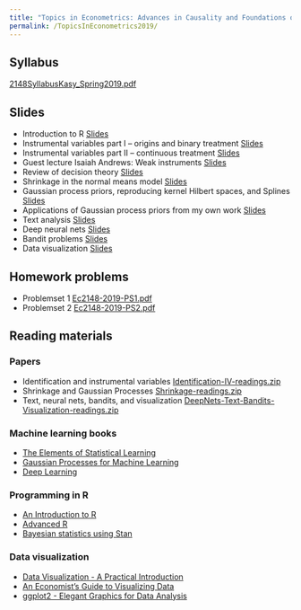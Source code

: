 ```yaml
---
title: "Topics in Econometrics: Advances in Causality and Foundations of Machine Learning"
permalink: /TopicsInEconometrics2019/
---
```


## Syllabus

[2148SyllabusKasy_Spring2019.pdf](/home/files/teaching/TopicsEconometrics2019/2148SyllabusKasy_Spring2019.pdf)

## Slides
* Introduction to R
[Slides](/home/files/teaching/TopicsEconometrics2019/IntroductiontoR-Slides.pdf)
* Instrumental variables part I – origins and binary treatment
[Slides](/home/files/teaching/TopicsEconometrics2019/IV-binary-Slides.pdf)
* Instrumental variables part II – continuous treatment
[Slides](/home/files/teaching/TopicsEconometrics2019/IV-continuous-Slides.pdf)
* Guest lecture Isaiah Andrews: Weak instruments
[Slides](/home/files/teaching/TopicsEconometrics2019/Isaiah_General_Weak_ID_Slides.pdf)
* Review of decision theory
[Slides](/home/files/teaching/TopicsEconometrics2019/DecisionTheoryReview-Slides.pdf)
* Shrinkage in the normal means model
[Slides](/home/files/teaching/TopicsEconometrics2019/NormalShrinkage-Slides.pdf)
* Gaussian process priors, reproducing kernel Hilbert spaces, and Splines
[Slides](/home/files/teaching/TopicsEconometrics2019/GaussianProcessPriors-Slides.pdf)
* Applications of Gaussian process priors from my own work
[Slides](/home/files/teaching/TopicsEconometrics2019/Applications-Slides.pdf)
* Text analysis
[Slides](/home/files/teaching/TopicsEconometrics2019/TextAsData-Slides.pdf)
* Deep neural nets
[Slides](/home/files/teaching/TopicsEconometrics2019/DeepNets.pdf)
* Bandit problems
[Slides](/home/files/teaching/TopicsEconometrics2019/BanditProblems-Slides.pdf)
* Data visualization
[Slides](/home/files/teaching/TopicsEconometrics2019/DataVisualization-Slides.pdf)

## Homework problems

* Problemset 1 [Ec2148-2019-PS1.pdf](/home/files/teaching/TopicsEconometrics2019/Ec2148-2019-PS1.pdf)
* Problemset 2 [Ec2148-2019-PS2.pdf](/home/files/teaching/TopicsEconometrics2019/Ec2148-2019-PS2.pdf)


## Reading materials

### Papers

* Identification and instrumental variables [Identification-IV-readings.zip](/home/files/teaching/TopicsEconometrics2019/Identification-IV-readings.zip)
* Shrinkage and Gaussian Processes [Shrinkage-readings.zip](/home/files/teaching/TopicsEconometrics2019/Shrinkage-readings.zip)
* Text, neural nets, bandits, and visualization [DeepNets-Text-Bandits-Visualization-readings.zip](/home/files/teaching/TopicsEconometrics2019/DeepNets-Text-Bandits-Visualization-readings.zip)



### Machine learning books
* [The Elements of Statistical Learning](https://web.stanford.edu/~hastie/Papers/ESLII.pdf)
* [Gaussian Processes for Machine Learning](http://www.gaussianprocess.org/gpml/chapters/)
* [Deep Learning](https://www.deeplearningbook.org/)

### Programming in R
* [An Introduction to R](https://cran.r-project.org/doc/manuals/r-release/R-intro.pdf)
* [Advanced R](https://adv-r.hadley.nz/)
* [Bayesian statistics using Stan](https://mc-stan.org/docs/2_18/bayes-stats-stan/index.html)


### Data visualization

* [Data Visualization - A Practical Introduction](http://socviz.co/)
* [An Economist’s Guide to Visualizing Data](https://pubs.aeaweb.org/doi/pdfplus/10.1257/jep.28.1.209)
* [ggplot2 - Elegant Graphics for Data Analysis](http://moderngraphics11.pbworks.com/f/ggplot2-Book09hWickham.pdf)








